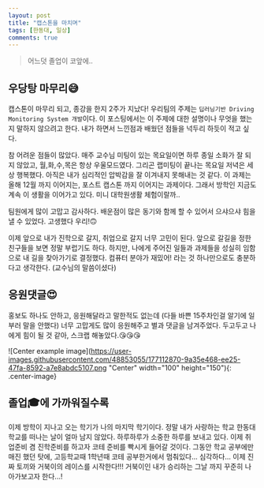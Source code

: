 ```yaml
---
layout: post
title: "캡스톤을 마치며"
tags: [한동대, 일상]
comments: true
---
```


> 어느덧 졸업이 코앞에.. 

## 우당탕 마무리😅

캡스톤이 마무리 되고, 종강을 한지 2주가 지났다! 우리팀의 주제는 `딥러닝기반 Driving Monitoring System 개발`이다. 이 포스팅에서는 이 주제에 대한 설명이나 무엇을 했는지 말하지 않으려고 한다. 내가 하면서 느낀점과 배웠던 점들을 넉두리 하듯이 적고 싶다. 

참 어려운 점들이 많았다. 매주 교수님 미팅이 있는 목요일이면 하루 종일 소화가 잘 되지 않았고, 월,화,수,목은 항상 우울모드였다. 그리곤 랩미팅이 끝나는 목요일 저녁은 세상 행복했다. 아직은 내가 심리적인 압박감을 잘 이겨내지 못해내는 것 같다. 이 과제는 올해 12월 까지 이어지는, 포스트 캡스톤 까지 이어지는 과제이다. 그래서 방학인 지금도 계속 이 생활을 이어가고 있다. 미니 대학원생활 체험이랄까..

팀원에게 많이 고맙고 감사하다. 배운점이 많은 동기와 함께 할 수 있어서 으샤으샤 힘을 낼 수 있었다. 고생했다 우리!🙃 

이제 앞으로 내가 진학으로 갈지, 취업으로 갈지 너무 고민이 된다. 앞으로 갈길을 정한 친구들을 보면 정말 부럽기도 하다. 하지만, 나에게 주어진 일들과 과제들을 성실히 임함으로 내 길을 찾아가기로 결정했다. 컴퓨터 분야가 재밌어! 라는 것 하나만으로도 충분하다고 생각한다. (교수님의 말씀이셨다) 

## 응원댓글😍
홍보도 하나도 안하고, 응원해달라고 말한적도 없는데 (다들 바쁜 15주차인걸 알기에 일부러 말을 안했다) 너무 고맙게도 많이 응원해주고 별과 댓글을 남겨주었다. 두고두고 나에게 힘이 될 것 같아, 스크랩 해놓았다.😘😘😘

![Center example image](https://user-images.githubusercontent.com/48853055/177112870-9a35e468-ee25-47fa-8592-a7e8abdc5107.png "Center" width="100" height="150"){: .center-image} 



## 졸업🎓에 가까워질수록
이제 방학이 지나고 오는 학기가 나의 마지막 학기이다. 정말 내가 사랑하는 학교 한동대학교를 떠나는 날이 얼마 남지 않았다. 하루하루가 소중한 하루를 보내고 있다. 이제 취업준비 겸 진학준비를 하고자 코테 준비를 빡시게 들어갈 것이다. 그동안 학교 공부에만 매진 했던 탓에, 고등학교때 1학년때 코테 공부한거에서 멈춰있다... 심각하다... 이제 진짜 토끼와 거북이의 레이스를 시작한다!!! 거북이인 내가 승리하는 그날 까지 꾸준히 나아가보고자 한다...! 


